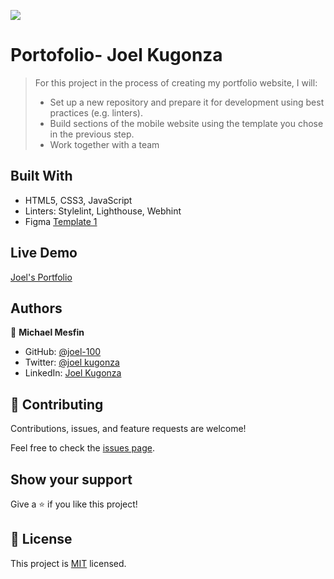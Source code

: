 ![](https://img.shields.io/badge/Microverse-blueviolet)

# Portofolio- Joel Kugonza

> For this project in the process of creating my portfolio website, I will:
>
> - Set up a new repository and prepare it for development using best practices (e.g. linters).
> - Build sections of the mobile website using the template you chose in the previous step.
> - Work together with a team

## Built With

- HTML5, CSS3, JavaScript
- Linters: Stylelint, Lighthouse, Webhint
- Figma [Template 1](https://www.figma.com/file/l7SqJ3ZfkAKih9sFxvWSR4/Microverse-Student-Project-1?node-id=1%3A468)

## Live Demo

[Joel's Portfolio](https://joel-kugonza-portfolio.netlify.app/)
## Authors

👤 **Michael Mesfin**

- GitHub: [@joel-100](https://github.com/Joel-100)
- Twitter: [@joel kugonza](https://twitter.com/JoelKugonza)
- LinkedIn: [Joel Kugonza](https://www.linkedin.com/in/joel-kugonza/)

## 🤝 Contributing

Contributions, issues, and feature requests are welcome!

Feel free to check the [issues page](../../issues/).

## Show your support

Give a ⭐️ if you like this project!

## 📝 License

This project is [MIT](./MIT.md) licensed.
